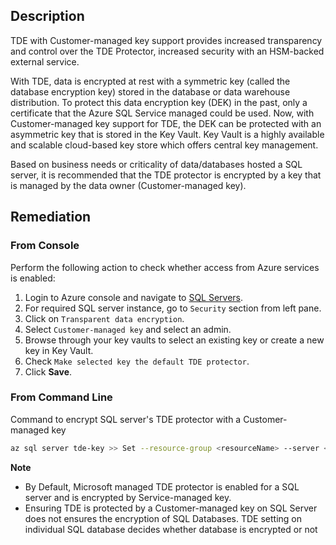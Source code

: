 ## Description

TDE with Customer-managed key support provides increased transparency and control over the TDE Protector, increased security with an HSM-backed external service.

With TDE, data is encrypted at rest with a symmetric key (called the database encryption key) stored in the database or data warehouse distribution. To protect this data encryption key (DEK) in the past, only a certificate that the Azure SQL Service managed could be used. Now, with Customer-managed key support for TDE, the DEK can be protected with an asymmetric key that is stored in the Key Vault. Key Vault is a highly available and scalable cloud-based key store which offers central key management.

Based on business needs or criticality of data/databases hosted a SQL server, it is recommended that the TDE protector is encrypted by a key that is managed by the data owner (Customer-managed key).

## Remediation

### From Console

Perform the following action to check whether access from Azure services is enabled:

1. Login to Azure console and navigate to [SQL Servers](https://portal.azure.com/#create/Microsoft.SQLServer).
2. For required SQL server instance, go to `Security` section from left pane.
3. Click on `Transparent data encryption`.
4. Select `Customer-managed key` and select an admin.
5. Browse through your key vaults to select an existing key or create a new key in Key Vault.
6. Check `Make selected key the default TDE protector`.
5. Click **Save**.

### From Command Line

Command to encrypt SQL server's TDE protector with a Customer-managed key

```bash
az sql server tde-key >> Set --resource-group <resourceName> --server <dbServerName> --server-key-type {AzureKeyVault} [--kid <keyIdentifier>]
```

**Note**
- By Default, Microsoft managed TDE protector is enabled for a SQL server and is encrypted by Service-managed key.
- Ensuring TDE is protected by a Customer-managed key on SQL Server does not ensures the encryption of SQL Databases. TDE setting on individual SQL database decides whether database is encrypted or not
